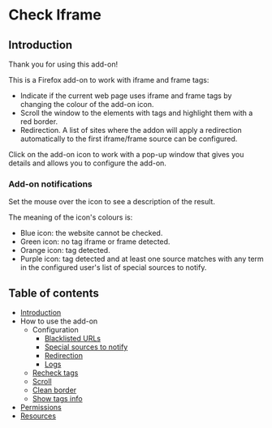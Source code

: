 # Check Iframe

<a name=introduction></a>
## Introduction

Thank you for using this add-on!

This is a Firefox add-on to work with iframe and frame tags:

- Indicate if the current web page uses iframe and frame tags by changing the colour of the add-on icon.
- Scroll the window to the elements with tags and highlight them with a red border.
- Redirection. A list of sites where the addon will apply a redirection automatically to the first iframe/frame source can be configured.

Click on the add-on icon to work with a pop-up window that gives you details and allows you to configure the add-on.

### Add-on notifications

Set the mouse over the icon to see a description of the result.

The meaning of the icon's colours is: 

- Blue icon: the website cannot be checked.
- Green icon: no tag iframe or frame detected.
- Orange icon: tag detected.
- Purple icon: tag detected and at least one source matches with any term in the configured user's list of special sources to notify.

## Table of contents

- [Introduction](#introduction)
- How to use the add-on
  - Configuration
    - [Blacklisted URLs](how-to-use/configuration/blacklisted-urls.md)
    - [Special sources to notify](how-to-use/configuration/sources-to-notify.md)
    - [Redirection](how-to-use/configuration/redirection.md)
    - [Logs](how-to-use/configuration/logs.md)
  - [Recheck tags](how-to-use/recheck.md)
  - [Scroll](how-to-use/scroll.md)
  - [Clean border](how-to-use/clean-border.md)
  - [Show tags info](how-to-use/show-tags-info.md)
- [Permissions](permissions/permissions.md)
- [Resources](resources/resources.md)
